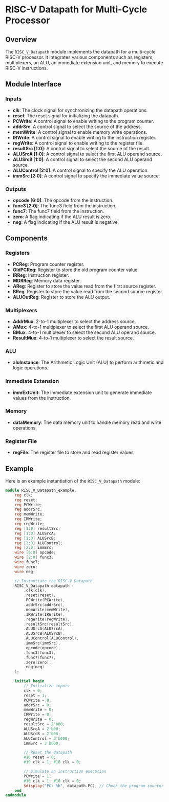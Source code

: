

# RISC-V Datapath for Multi-Cycle Processor

## Overview

The `RISC_V_Datapath` module implements the datapath for a multi-cycle RISC-V processor. It integrates various components such as registers, multiplexers, an ALU, an immediate extension unit, and memory to execute RISC-V instructions.

## Module Interface

### Inputs

- **clk**: The clock signal for synchronizing the datapath operations.
- **reset**: The reset signal for initializing the datapath.
- **PCWrite**: A control signal to enable writing to the program counter.
- **addrSrc**: A control signal to select the source of the address.
- **memWrite**: A control signal to enable memory write operations.
- **IRWrite**: A control signal to enable writing to the instruction register.
- **regWrite**: A control signal to enable writing to the register file.
- **resultSrc [1:0]**: A control signal to select the source of the result.
- **ALUSrcA [1:0]**: A control signal to select the first ALU operand source.
- **ALUSrcB [1:0]**: A control signal to select the second ALU operand source.
- **ALUControl [2:0]**: A control signal to specify the ALU operation.
- **immSrc [2:0]**: A control signal to specify the immediate value source.

### Outputs

- **opcode [6:0]**: The opcode from the instruction.
- **func3 [2:0]**: The func3 field from the instruction.
- **func7**: The func7 field from the instruction.
- **zero**: A flag indicating if the ALU result is zero.
- **neg**: A flag indicating if the ALU result is negative.

## Components

### Registers

- **PCReg**: Program counter register.
- **OldPCReg**: Register to store the old program counter value.
- **IRReg**: Instruction register.
- **MDRReg**: Memory data register.
- **AReg**: Register to store the value read from the first source register.
- **BReg**: Register to store the value read from the second source register.
- **ALUOutReg**: Register to store the ALU output.

### Multiplexers

- **AddrMux**: 2-to-1 multiplexer to select the address source.
- **AMux**: 4-to-1 multiplexer to select the first ALU operand source.
- **BMux**: 4-to-1 multiplexer to select the second ALU operand source.
- **ResultMux**: 4-to-1 multiplexer to select the result source.

### ALU

- **aluInstance**: The Arithmetic Logic Unit (ALU) to perform arithmetic and logic operations.

### Immediate Extension

- **immExtUnit**: The immediate extension unit to generate immediate values from the instruction.

### Memory

- **dataMemory**: The data memory unit to handle memory read and write operations.

### Register File

- **regFile**: The register file to store and read register values.

## Example

Here is an example instantiation of the `RISC_V_Datapath` module:

```verilog
module RISC_V_Datapath_example;
    reg clk;
    reg reset;
    reg PCWrite;
    reg addrSrc;
    reg memWrite;
    reg IRWrite;
    reg regWrite;
    reg [1:0] resultSrc;
    reg [1:0] ALUSrcA;
    reg [1:0] ALUSrcB;
    reg [2:0] ALUControl;
    reg [2:0] immSrc;
    wire [6:0] opcode;
    wire [2:0] func3;
    wire func7;
    wire zero;
    wire neg;

    // Instantiate the RISC-V Datapath
    RISC_V_Datapath datapath (
        .clk(clk),
        .reset(reset),
        .PCWrite(PCWrite),
        .addrSrc(addrSrc),
        .memWrite(memWrite),
        .IRWrite(IRWrite),
        .regWrite(regWrite),
        .resultSrc(resultSrc),
        .ALUSrcA(ALUSrcA),
        .ALUSrcB(ALUSrcB),
        .ALUControl(ALUControl),
        .immSrc(immSrc),
        .opcode(opcode),
        .func3(func3),
        .func7(func7),
        .zero(zero),
        .neg(neg)
    );

    initial begin
        // Initialize inputs
        clk = 0;
        reset = 1;
        PCWrite = 0;
        addrSrc = 0;
        memWrite = 0;
        IRWrite = 0;
        regWrite = 0;
        resultSrc = 2'b00;
        ALUSrcA = 2'b00;
        ALUSrcB = 2'b00;
        ALUControl = 3'b000;
        immSrc = 3'b000;

        // Reset the datapath
        #10 reset = 0;
        #10 clk = 1; #10 clk = 0;

        // Simulate an instruction execution
        PCWrite = 1;
        #10 clk = 1; #10 clk = 0;
        $display("PC: %h", datapath.PC); // Check the program counter
    end
endmodule
```
